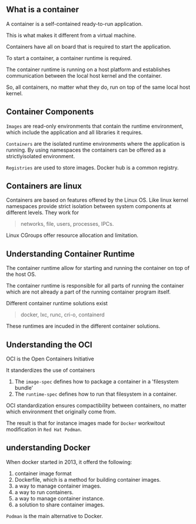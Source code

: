 ## What is a container

A container is a self-contained ready-to-run application.

This is what makes it different from a virtual machine.

Containers have all on board that is required to start the application.

To start a container, a container runtime is required.

The container runtime is running on a host platform and establishes communication between the local host kernel and the container.

So, all containers, no matter what they do, run on top of the same local host kernel.

## Container Components

`Images` are read-only environments that contain the runtime environment, which include the application and all libraries it requires.

`Containers` are the isolated runtime environments where the application is running. By using namespaces the containers can be offered as a strictlyisolated environment.

`Registries` are used to store images. Docker hub is a common registry.

## Containers are linux

Containers are based on features offered by the Linux OS.
Like linux kernel namespaces provide strict isolation between system components at different levels. They work for

> networks, file, users, processes, IPCs.

Linux CGroups offer resource allocation and limitation.

## Understanding Container Runtime

The container runtime allow for starting and running the container on top of the host OS.

The container runtime is responsible for all parts of running the container which are not already a part of the running container program itself.

Different container runtime solutions exist

> docker, lxc, runc, cri-o, containerd

These runtimes are incuded in the different container solutions.

## Understanding the OCI

OCI is the Open Containers Initiative

It standerdizes the use of containers

1. The `image-spec` defines how to package a container in a 'filesystem bundle'
2. The `runtime-spec` defines how to run that filesystem in a container.

OCI standardization ensures compactibility between containers, no matter which environment thet originally come from.

The result is that for instance images made for `Docker` workwitout modification in `Red Hat Podman`.

## understanding Docker

When docker started in 2013, it offerd the following:

1. container image format
2. Dockerfile, which is a method for building container images.
3. a way to manage container images.
4. a way to run containers.
5. a way to manage container instance.
6. a solution to share container images.

`Podman` is the main alternative to Docker.
